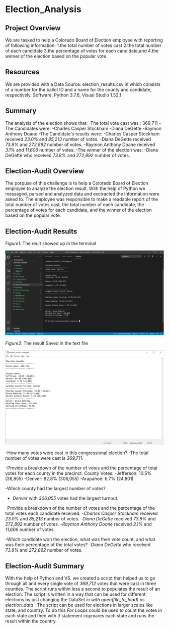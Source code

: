 # Election_Analysis

## Project Overview
We are tasked to help a Colorado Board of Election employee with reporting of following information:
1.the total number of votes cast
2.the total number of each candidate
3.the percentage of votes for each candidate,and
4.the winner of the election based on the popular vote

## Resources
We are provided with a Data Source: election_results.csv in which consists of a number for the ballot ID and a name for the county and candidate, respectively.
Software: Python 3.7.6, Visual Studio 1.52.1 

## Summary
The analysis of the election shows that: 
-The total vote cast was : 369,711
-The Candidates were:
   -Charles Casper Stockham
   -Diana DeGette
   -Raymon Anthony Doane
-The Candidate's results were:
  -Charles Casper Stockham received _23.0%_ and _85,213_ number of votes.
  -Diana DeGette received _73.8%_ and _272,892_ number of votes.
  -Raymon Anthony Doane received _3.1%_ and _11,606_ number of votes.
 -The winner of the election was:
  -Diana DeGette who received _73.8%_ and _272,892_ number of votes.
  
## Election-Audit Overview 
The porpuse of this challenge is to help a Colorado Board of Election employee to analyze the election result. With the help of Python we massaged, parsed and analyzed data and exctracted the information were asked to. The employee was responsible to make a readable report of the total number of votes cast, the total number of each candidate, the percentage of votes for each candidate, and the winner of the election based on the popular vote.

## Election-Audit Results
*Figure1:* The reult showed up in the terminal

![](Resources/Result.png)

*Figure2:* The result Saved in the text file

![](Resources/Results_text.png)


-How many votes were cast in this congressional election?
   -The total number of votes were cast is _369,711_.
   
-Provide a breakdown of the number of votes and the percentage of total votes for each county in the precinct.
   County Votes:
   -Jefferson: 10.5% (38,855)
   -Denver: 82.8% (306,055)
   -Arapahoe: 6.7% (24,801)
   
-Which county had the largest number of votes?
   - _Denver_ with _306,055_ votes had the largest turnout.

-Provide a breakdown of the number of votes and the percentage of the total votes each candidate received.
   -_Charles Casper Stockham_ received _23.0%_ and _85,213_ number of votes.
   -_Diana DeGette_ received _73.8%_ and _272,892_ number of votes.
   -_Raymon Anthony Doane_ received _3.1%_ and _11,606_ number of votes.
   
-Which candidate won the election, what was their vote count, and what was their percentage of the total votes?
   -_Diana DeGette_ who received _73.8%_ and _272,892_ number of votes.
   
## Election-Audit Summary
With the help of Python and VS. we created a script that helped us to go through all and every single vote of _369,712_ votes that were cast in three counties. The script runs within less a second to populates the result of an election. The script is written in a way that can be used for different elections by just changing the DataSet in _with open(file_to_load) as election_data_ . The script can be used for elections in larger scales like state, and country. To do this _For Loops_ could be used to count the votes in each state and then with _if_ statement copmares each state and runs the result within the country.
